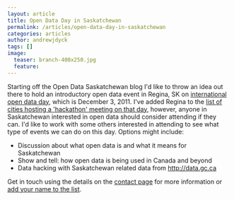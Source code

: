 ```yaml
---
layout: article
title: Open Data Day in Saskatchewan
permalink: /articles/open-data-day-in-saskatchewan
categories: articles
author: andrewjdyck
tags: []
image:
  teaser: branch-400x250.jpg
  feature:
---
```


Starting off the Open Data Saskatchewan blog I'd like to throw an idea out there to hold an introductory open data event in Regina, SK on [international open data day][1], which is December 3, 2011. I've added Regina to the [list of cities hosting a 'hackathon' meeting on that day][2], however, anyone in Saskatchewan interested in open data should consider attending if they can. I'd like to work with some others interested in attending to see what type of events we can do on this day. Options might include: 

- Discussion about what open data is and what it means for Saskatchewan
- Show and tell: how open data is being used in Canada and beyond
- Data hacking with Saskatchewan related data from <http://data.gc.ca>

Get in touch using the details on the [contact page](/contact) for more information or<a href="http://www.opendataday.org/wiki/City_Events_2011#Regina"> add your name to the list</a>.

 [1]: http://www.opendataday.org/
 [2]: http://www.opendataday.org/wiki/City_Events_2011
